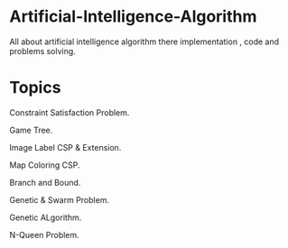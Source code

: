 # Artificial-Intelligence-Algorithm
All about artificial intelligence algorithm there implementation , code and problems solving.

# Topics

Constraint Satisfaction Problem.

Game Tree.

Image Label CSP & Extension.

Map Coloring CSP.

Branch and Bound.

Genetic & Swarm Problem.

Genetic ALgorithm.

N-Queen Problem.
